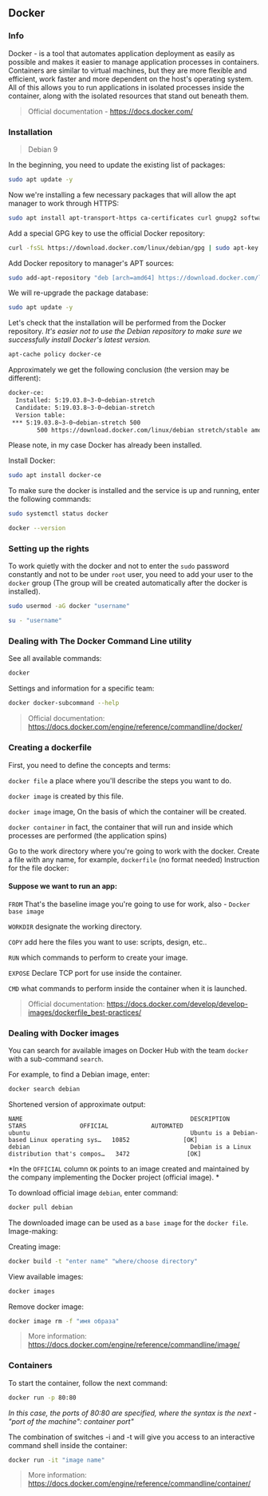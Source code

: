 ## Docker

### Info

Docker - is a tool that automates application deployment as easily as possible and makes it easier to manage application processes in containers.
Containers are similar to virtual machines, but they are more flexible and efficient, work faster and more dependent on the host's operating system.
All of this allows you to run applications in isolated processes inside the container, along with the isolated resources that stand out beneath them.

> Оfficial documentation - https://docs.docker.com/

### Installation
> Debian 9

In the beginning, you need to update the existing list of packages:
```bash
sudo apt update -y
```
Now we're installing a few necessary packages that will allow the apt manager to work through HTTPS:
```bash
sudo apt install apt-transport-https ca-certificates curl gnupg2 software-properties-common
```
Add a special GPG key to use the official Docker repository:
```bash
curl -fsSL https://download.docker.com/linux/debian/gpg | sudo apt-key add -
```
Add Docker repository to manager's APT sources:
```bash
sudo add-apt-repository "deb [arch=amd64] https://download.docker.com/linux/debian $(lsb_release -cs) stable"
```
We will re-upgrade the package database:
```bash
sudo apt update -y
```
Let's check that the installation will be performed from the Docker repository. 
*It's easier not to use the Debian repository to make sure we successfully install Docker's latest version.*
```bash
apt-cache policy docker-ce
```
Approximately we get the following conclusion (the version may be different):
```bash
docker-ce:
  Installed: 5:19.03.8~3-0~debian-stretch
  Candidate: 5:19.03.8~3-0~debian-stretch
  Version table:
 *** 5:19.03.8~3-0~debian-stretch 500
        500 https://download.docker.com/linux/debian stretch/stable amd64 Packages
```
Please note, in my case Docker has already been installed.

Install Docker:
```bash
sudo apt install docker-ce
```
To make sure the docker is installed and the service is up and running, enter the following commands:
```bash
sudo systemctl status docker
```
```bash
docker --version
```

### Setting up the rights
To work quietly with the docker and not to enter the `sudo` password constantly and not to be under `root` user,
you need to add your user to the  `docker` group (The group will be created automatically after the docker is installed).
```bash
sudo usermod -aG docker "username"
```
```bash
su - "username"
```
### Dealing with The Docker Command Line utility 
See all available commands:
```bash
docker
```
Settings and information for a specific team:
```bash
docker docker-subcommand --help
```
> Official documentation:  https://docs.docker.com/engine/reference/commandline/docker/

### Creating a dockerfile
First, you need to define the concepts and terms:

`docker file` a place where you'll describe the steps you want to do.

`docker image` is created by this file.

`docker image` image, On the basis of which the container will be created.

`docker container` in fact, the container that will run and inside which processes are performed (the application spins)

Go to the work directory where you're going to work with the docker.
Create a file with any name, for example,  `dockerfile` (no format needed) Instruction for the file docker:


#### Suppose we want to run an app:

`FROM` That's the baseline image you're going to use for work, also - `Docker base image`

`WORKDIR` designate the working directory.

`COPY` add here the files you want to use: scripts, design, etc..

`RUN` which commands to perform to create your image.

`EXPOSE` Declare TCP port for use inside the container.

`CMD` what commands to perform inside the container when it is launched.

> Official documentation: https://docs.docker.com/develop/develop-images/dockerfile_best-practices/

### Dealing with Docker images
You can search for available images on Docker Hub with the team `docker` with a sub-command `search`.

For example, to find a Debian image, enter:
```bash
docker search debian
```
Shortened version of approximate output:
```
NAME                                               DESCRIPTION                                     STARS               OFFICIAL            AUTOMATED
ubuntu                                             Ubuntu is a Debian-based Linux operating sys…   10852               [OK]
debian                                             Debian is a Linux distribution that's compos…   3472                [OK]
```

*In the `OFFICIAL` column `OK` points to an image created and maintained by the company implementing the Docker project (official image). *

To download official image `debian`, enter command:
```bash
docker pull debian
```
The downloaded image can be used as a `base image` for the `docker file`. Image-making:

Creating image:
```bash
docker build -t "enter name" "where/choose directory"
```

View available images:
```bash
docker images
```

Remove docker image:
```bash
docker image rm -f "имя образа"
```
> More information: https://docs.docker.com/engine/reference/commandline/image/

### Containers
To start the container, follow the next command:
```bash
docker run -p 80:80
```
*In this case, the ports of 80:80 are specified, where the syntax is the next - "port of the machine": container port"*

The combination of switches -i and -t will give you access to an interactive command shell inside the container:
```bash
docker run -it "image name"
```
> More information: https://docs.docker.com/engine/reference/commandline/container/
